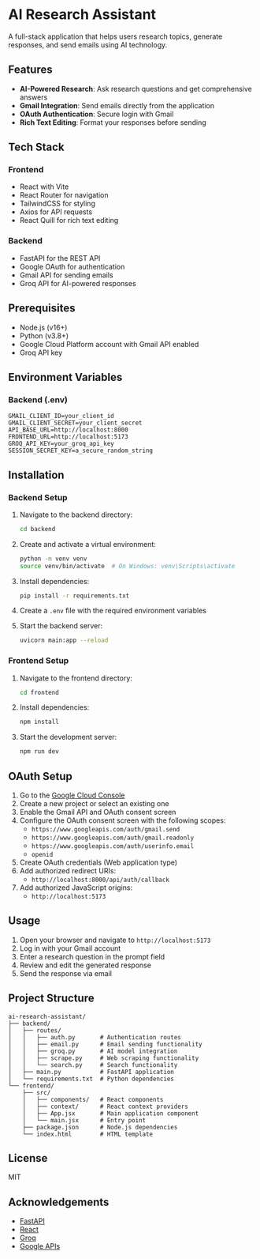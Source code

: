 # AI Research Assistant

A full-stack application that helps users research topics, generate responses, and send emails using AI technology.

## Features

- **AI-Powered Research**: Ask research questions and get comprehensive answers
- **Gmail Integration**: Send emails directly from the application
- **OAuth Authentication**: Secure login with Gmail
- **Rich Text Editing**: Format your responses before sending

## Tech Stack

### Frontend
- React with Vite
- React Router for navigation
- TailwindCSS for styling
- Axios for API requests
- React Quill for rich text editing

### Backend
- FastAPI for the REST API
- Google OAuth for authentication
- Gmail API for sending emails
- Groq API for AI-powered responses

## Prerequisites

- Node.js (v16+)
- Python (v3.8+)
- Google Cloud Platform account with Gmail API enabled
- Groq API key

## Environment Variables

### Backend (.env)
```
GMAIL_CLIENT_ID=your_client_id
GMAIL_CLIENT_SECRET=your_client_secret
API_BASE_URL=http://localhost:8000
FRONTEND_URL=http://localhost:5173
GROQ_API_KEY=your_groq_api_key
SESSION_SECRET_KEY=a_secure_random_string
```

## Installation

### Backend Setup
1. Navigate to the backend directory:
   ```bash
   cd backend
   ```

2. Create and activate a virtual environment:
   ```bash
   python -m venv venv
   source venv/bin/activate  # On Windows: venv\Scripts\activate
   ```

3. Install dependencies:
   ```bash
   pip install -r requirements.txt
   ```

4. Create a `.env` file with the required environment variables

5. Start the backend server:
   ```bash
   uvicorn main:app --reload
   ```

### Frontend Setup
1. Navigate to the frontend directory:
   ```bash
   cd frontend
   ```

2. Install dependencies:
   ```bash
   npm install
   ```

3. Start the development server:
   ```bash
   npm run dev
   ```

## OAuth Setup

1. Go to the [Google Cloud Console](https://console.cloud.google.com/)
2. Create a new project or select an existing one
3. Enable the Gmail API and OAuth consent screen
4. Configure the OAuth consent screen with the following scopes:
   - `https://www.googleapis.com/auth/gmail.send`
   - `https://www.googleapis.com/auth/gmail.readonly`
   - `https://www.googleapis.com/auth/userinfo.email`
   - `openid`
5. Create OAuth credentials (Web application type)
6. Add authorized redirect URIs:
   - `http://localhost:8000/api/auth/callback`
7. Add authorized JavaScript origins:
   - `http://localhost:5173`

## Usage

1. Open your browser and navigate to `http://localhost:5173`
2. Log in with your Gmail account
3. Enter a research question in the prompt field
4. Review and edit the generated response
5. Send the response via email

## Project Structure

```
ai-research-assistant/
├── backend/
│   ├── routes/
│   │   ├── auth.py       # Authentication routes
│   │   ├── email.py      # Email sending functionality
│   │   ├── groq.py       # AI model integration
│   │   ├── scrape.py     # Web scraping functionality
│   │   └── search.py     # Search functionality
│   ├── main.py           # FastAPI application
│   └── requirements.txt  # Python dependencies
└── frontend/
    ├── src/
    │   ├── components/   # React components
    │   ├── context/      # React context providers
    │   ├── App.jsx       # Main application component
    │   └── main.jsx      # Entry point
    ├── package.json      # Node.js dependencies
    └── index.html        # HTML template
```

## License

MIT

## Acknowledgements

- [FastAPI](https://fastapi.tiangolo.com/)
- [React](https://reactjs.org/)
- [Groq](https://groq.com/)
- [Google APIs](https://developers.google.com/apis-explorer)
